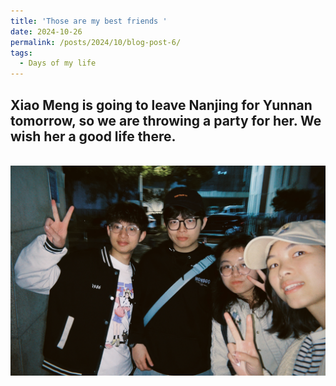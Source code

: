 ```yaml
---
title: 'Those are my best friends '
date: 2024-10-26
permalink: /posts/2024/10/blog-post-6/
tags:
  - Days of my life
---
```


Xiao Meng is going to leave Nanjing for Yunnan tomorrow, so we are throwing a party for her. We wish her a good life there.
---
<br/><img src='/images/postFriends.JPG'>
